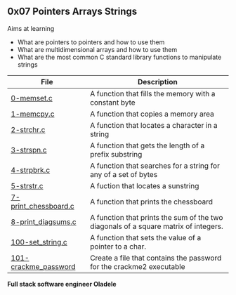 ## 0x07 Pointers Arrays Strings

Aims at learning
- What are pointers to pointers and how to use them
- What are multidimensional arrays and how to use them
- What are the most common C standard library functions to manipulate strings

File | Description
--- | ---
[0-memset.c](0-memset.c) | A function that fills the memory with a constant byte
[1-memcpy.c](1-memcpy.c) | A function that copies a memory area
[2-strchr.c](2-strchr.c) | A function that locates a character in a string
[3-strspn.c](3-strspn.c) | A function that gets the length of a prefix substring
[4-strpbrk.c](4-strpbrk.c) | A function that searches for a string for any of a set of bytes
[5-strstr.c](5-strstr.c) | A fuction that locates a sunstring
[7-print_chessboard.c](7-print_chessboard.c) | A function that prints the chessboard
[8-print_diagsums.c](8-print_diagsums.c) | A function that prints the sum of the two diagonals of a square matrix of integers.
[100-set_string.c](100-set_string.c) | A function that sets the value of a pointer to a char.
[101-crackme_password](101-crackme_password) | Create a file that contains the password for the crackme2 executable

__Full stack software engineer Oladele__
